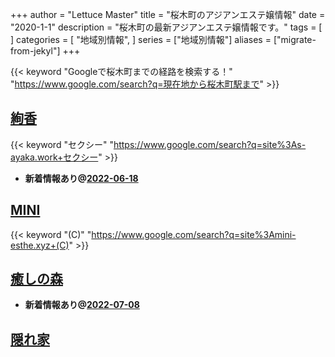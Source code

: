 +++
author = "Lettuce Master"
title = "桜木町のアジアンエステ嬢情報"
date = "2020-1-1"
description = "桜木町の最新アジアンエステ嬢情報です。"
tags = [
]
categories = [
    "地域別情報",
]
series = ["地域別情報"]
aliases = ["migrate-from-jekyl"]
+++

{{< keyword "Googleで桜木町までの経路を検索する！" "https://www.google.com/search?q=現在地から桜木町駅まで" >}}

## [絢香](http://s-ayaka.work/)
{{< keyword "セクシー" "https://www.google.com/search?q=site%3As-ayaka.work+セクシー" >}} 

- **新着情報あり@[2022-06-18](/post/2022-06-18)**
## [MINI](http://mini-esthe.xyz/)
{{< keyword "(C)" "https://www.google.com/search?q=site%3Amini-esthe.xyz+(C)" >}} 

## [癒しの森](http://healing-forest.work/)


- **新着情報あり@[2022-07-08](/post/2022-07-08)**
## [隠れ家](https://jasmine-mizonokuti.xyz/)


